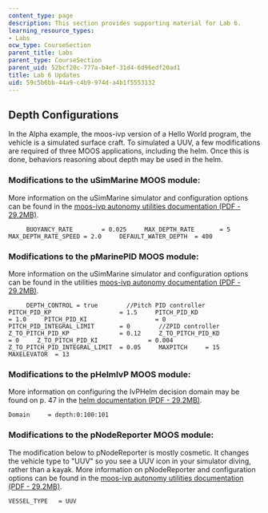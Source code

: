 ```yaml
---
content_type: page
description: This section provides supporting material for Lab 6.
learning_resource_types:
- Labs
ocw_type: CourseSection
parent_title: Labs
parent_type: CourseSection
parent_uid: 52bcf20c-777a-b4ef-31d4-6d96edf20ad1
title: Lab 6 Updates
uid: 59c5b6bb-44a9-c4b9-974d-a4b1f5553132
---
```


Depth Configurations
--------------------

In the Alpha example, the moos-ivp version of a Hello World program, the vehicle is a simulated surface craft. To simulated a UUV, a few modifications are required of three MOOS applications, including the helm. Once this is done, behaviors reasoning about depth may be used in the helm.

### Modifications to the uSimMarine MOOS module:

More information on the uSimMarine simulator and configuration options can be found in the [moos-ivp autonomy utilities documentation (PDF - 29.2MB)](http://oceanai.mit.edu/moos-ivp-pdf/moosivp-tools.pdf).

```
     BUOYANCY_RATE        = 0.025     MAX_DEPTH_RATE       = 5     MAX_DEPTH_RATE_SPEED = 2.0     DEFAULT_WATER_DEPTH  = 400 
```

### Modifications to the pMarinePID MOOS module:

More information on the uSimMarine simulator and configuration options can be found in the utilities [moos-ivp autonomy documentation (PDF - 29.2MB)](http://oceanai.mit.edu/moos-ivp-pdf/moosivp-tools.pdf).

```
     DEPTH_CONTROL = true        //Pitch PID controller     PITCH_PID_KP                   = 1.5     PITCH_PID_KD                   = 1.0     PITCH_PID_KI                   = 0     PITCH_PID_INTEGRAL_LIMIT       = 0        //ZPID controller     Z_TO_PITCH_PID_KP              = 0.12     Z_TO_PITCH_PID_KD              = 0     Z_TO_PITCH_PID_KI              = 0.004     Z_TO_PITCH_PID_INTEGRAL_LIMIT  = 0.05     MAXPITCH     = 15     MAXELEVATOR  = 13 
```

### Modifications to the pHelmIvP MOOS module:

More information on configuring the IvPHelm decision domain may be found on p. 47 in the [helm documentation (PDF - 29.2MB)](http://oceanai.mit.edu/moos-ivp-pdf/moosivp-tools.pdf).

```
Domain     = depth:0:100:101
```

### Modifications to the pNodeReporter MOOS module:

The modification below to pNodeReporter is mostly cosmetic. It changes the vehicle type to "UUV" so you see a UUV icon in your simulator diving, rather than a kayak. More information on pNodeReporter and configuration options can be found in the [moos-ivp autonomy utilities documentation (PDF - 29.2MB)](http://oceanai.mit.edu/moos-ivp-pdf/moosivp-tools.pdf).

```
VESSEL_TYPE   = UUV
```
